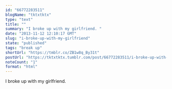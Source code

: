 ```yaml
---
id: "66772283511"
blogName: "tktxtktx"
type: "text"
title: ""
summary: "I broke up with my girlfriend. "
date: "2013-11-12 12:10:17 GMT"
slug: "i-broke-up-with-my-girlfriend"
state: "published"
tags: "break up"
shortUrl: "https://tmblr.co/ZB1w8q_By31t"
postUrl: "https://tktxtktx.tumblr.com/post/66772283511/i-broke-up-with-my-girlfriend"
noteCount: "1"
format: "html"
---
```


I broke up with my girlfriend.